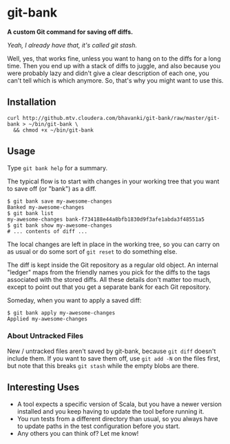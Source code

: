 git-bank
========

**A custom Git command for saving off diffs.**

*Yeah, I already have that, it's called git stash.*

Well, yes, that works fine, unless you want to hang on to the diffs for a long
time. Then you end up with a stack of diffs to juggle, and also because you
were probably lazy and didn't give a clear description of each one, you can't
tell which is which anymore. So, that's why you might want to use this.

## Installation

```
curl http://github.mtv.cloudera.com/bhavanki/git-bank/raw/master/git-bank > ~/bin/git-bank \
  && chmod +x ~/bin/git-bank
```

## Usage

Type `git bank help` for a summary.

The typical flow is to start with changes in your working tree that you want to
save off (or "bank") as a diff.

```
$ git bank save my-awesome-changes
Banked my-awesome-changes
$ git bank list
my-awesome-changes bank-f734188e44a8bfb1830d9f3afe1abda3f48551a5
$ git bank show my-awesome-changes
# ... contents of diff ...
```

The local changes are left in place in the working tree, so you can carry on
as usual or do some sort of `git reset` to do something else.

The diff is kept inside the Git repository as a regular old object. An internal
"ledger" maps from the friendly names you pick for the diffs to the tags
associated with the stored diffs. All these details don't matter too much,
except to point out that you get a separate bank for each Git repository.

Someday, when you want to apply a saved diff:

```
$ git bank apply my-awesome-changes
Applied my-awesome-changes
```

### About Untracked Files

New / untracked files aren't saved by git-bank, because `git diff` doesn't
include them. If you want to save them off, use `git add -N` on the files
first, but note that this breaks `git stash` while the empty blobs are there.

## Interesting Uses

* A tool expects a specific version of Scala, but you have a newer version
  installed and you keep having to update the tool before running it.
* You run tests from a different directory than usual, so you always have to
  update paths in the test configuration before you start.
* Any others you can think of? Let me know!


